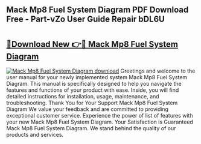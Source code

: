 ## Mack Mp8 Fuel System Diagram PDF Download Free - Part-vZo User Guide Repair bDL6U

# <h2><a href="http://dfhklfr.blite.top/?on=Mack+Mp8+Fuel+System+Diagram">🔗Download New 👉🔴 Mack Mp8 Fuel System Diagram</a></h2>

[![Mack Mp8 Fuel System Diagram download](https://i.imgur.com/lujVjoI.png)](http://dfhklfr.blite.top/?on=Mack+Mp8+Fuel+System+Diagram)
Greetings and welcome to the user manual for your newly implemented system Mack Mp8 Fuel System Diagram. This manual is specifically designed to help you navigate the features and functions of your product with ease. Inside, you will find detailed instructions for installation, usage, maintenance, and troubleshooting. Thank You for Your Support Mack Mp8 Fuel System Diagram We value your feedback and are committed to providing exceptional customer service. Experience the power of list of features with your new Mack Mp8 Fuel System Diagram. Your Satisfaction is Guaranteed Mack Mp8 Fuel System Diagram. We stand behind the quality of our products and services.
